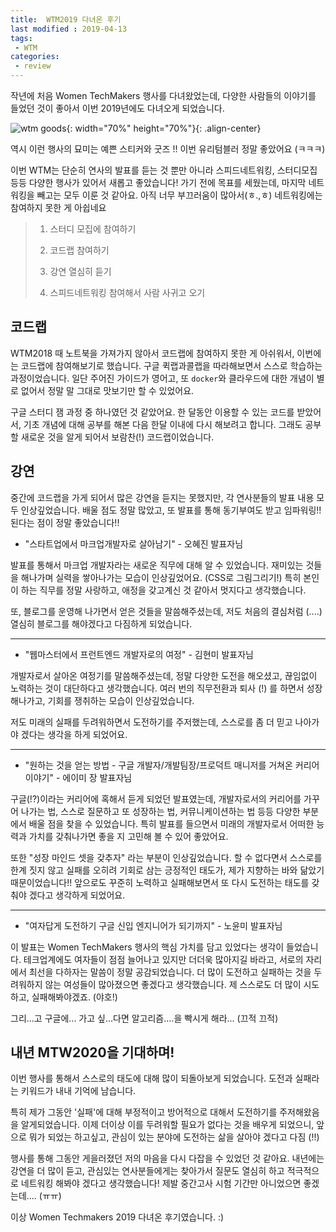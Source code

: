 ```yaml
---
title:  WTM2019 다녀온 후기
last modified : 2019-04-13
tags:
 - WTM
categories:
 - review
---
```


작년에 처음 Women TechMakers 행사를 다녀왔었는데, 다양한 사람들의 이야기를 들었던 것이 좋아서 이번 2019년에도 다녀오게 되었습니다.





![wtm goods]({{site.url}}{{site.baseurl}}/assets/images/wtm2019-goods.jpg){: width="70%" height="70%"}{:  .align-center}

역시 이런 행사의 묘미는 예쁜 스티커와 굿즈 !! 이번 유리텀블러 정말 좋았어요 (ㅋㅋㅋ)





이번 WTM는 단순히 연사의 발표를 듣는 것 뿐만 아니라 스피드네트워킹, 스터디모집 등등 다양한 행사가 있어서 새롭고 좋았습니다! 가기 전에 목표를 세웠는데, 마지막 네트워킹을 빼고는 모두 이룬 것 같아요. 아직 너무 부끄러움이 많아서(ㅎ.,ㅎ) 네트워킹에는 참여하지 못한 게 아쉽네요



> 1) 스터디 모집에 참여하기 
>
> 2) 코드랩 참여하기 
>
> 3) 강연 열심히 듣기
>
> 4) 스피드네트워킹 참여해서 사람 사귀고 오기




## 코드랩

WTM2018 때 노트북을 가져가지 않아서 코드랩에 참여하지 못한 게 아쉬워서, 이번에는 코드랩에 참여해보기로 했습니다. 구글 퀵랩과콜랩을 따라해보면서 스스로 학습하는 과정이었습니다. 일단 주어진 가이드가 영어고, 또 `docker`와 클라우드에 대한 개념이 별로 없어서 정말 말 그대로 맛보기만 할 수 있었어요.

구글 스터디 잼 과정 중 하나였던 것 같았어요. 한 달동안 이용할 수 있는 코드를 받았어서, 기초 개념에 대해 공부를 해본 다음 한달 이내에 다시 해보려고 합니다. 그래도 공부할 새로운 것을 알게 되어서 보람찬(!) 코드랩이었습니다.




## 강연

중간에 코드랩을 가게 되어서 많은 강연을 듣지는 못했지만, 각 연사분들의 발표 내용 모두 인상깊었습니다. 배울 점도 정말 많았고, 또 발표를 통해 동기부여도 받고 임파워링!! 된다는 점이 정말 좋았습니다!!




-  "스타트업에서 마크업개발자로 살아남기" - 오혜진 발표자님

발표를 통해서 마크업 개발자라는 새로운 직무에 대해 알 수 있었습니다. 재미있는 것들을 해나가며 실력을 쌓아나가는 모습이 인상깊었어요. (CSS로 그림그리기!) 특히 본인이 하는 직무를 정말 사랑하고, 애정을 갖고계신 것 같아서 멋지다고 생각했습니다.

또, 블로그를 운영해 나가면서 얻은 것들을 말씀해주셨는데, 저도 처음의 결심처럼 (....) 열심히 블로그를 해야겠다고 다짐하게 되었습니다.

<hr/>


- "웹마스터에서 프런트엔드 개발자로의 여정" - 김현미 발표자님

개발자로서 살아온 여정기를 말씀해주셨는데, 정말 다양한 도전을 해오셨고, 끊임없이 노력하는 것이 대단하다고 생각했습니다. 여러 번의 직무전환과 퇴사 (!) 를 하면서 성장해나가고, 기회를 쟁취하는 모습이 인상깊었습니다.

저도 미래의 실패를 두려워하면서 도전하기를 주저했는데, 스스로를 좀 더 믿고 나아가야 겠다는 생각을 하게 되었어요.

<hr/>


- "원하는 것을 얻는 방법 - 구글 개발자/개발팀장/프로덕트 매니저를 거쳐온 커리어 이야기" - 에이미 장 발표자님

구글(!?)이라는 커리어에 혹해서 듣게 되었던 발표였는데, 개발자로서의 커리어를 가꾸어 나가는 법, 스스로 질문하고 또 성장하는 법, 커뮤니케이션하는 법 등등 다양한 부분에서 배울 점을 찾을 수 있었습니다. 특히 발표를 들으면서 미래의 개발자로서 어떠한 능력과 가치를 갖춰나가면 좋을 지 고민해 볼 수 있어 좋았어요.

또한 "성장 마인드 셋을 갖추자" 라는 부분이 인상깊었습니다. 할 수 없다면서 스스로를 한계 짓지 않고 실패를 오히려 기회로 삼는 긍정적인 태도가, 제가 지향하는 바와 닮았기 때문이었습니다!! 앞으로도 꾸준히 노력하고 실패해보면서 또 다시 도전하는 태도를 갖춰야 겠다고 생각하게 되었어요.


<hr/>

- "여자답게 도전하기 구글 신입 엔지니어가 되기까지" - 노윤미 발표자님

이 발표는 Women TechMakers 행사의 핵심 가치를 담고 있었다는 생각이 들었습니다. 테크업계에도 여자들이 점점 늘어나고 있지만 더더욱 많아지길 바라고, 서로의 자리에서 최선을 다하자는 말씀이 정말 공감되었습니다. 더 많이 도전하고 실패하는 것을 두려워하지 않는 여성들이 많아졌으면 좋겠다고 생각했습니다. 제 스스로도 더 많이 시도하고, 실패해봐야겠죠. (야호!)

그리...고 구글에... 가고 싶...다면 알고리즘....을 빡시게 해라... (끄적 끄적)





## 내년 MTW2020을 기대하며!

이번 행사를 통해서 스스로의 태도에 대해 많이 되돌아보게 되었습니다. 도전과 실패라는 키워드가 내내 기억에 남습니다.

특히 제가 그동안 '실패'에 대해 부정적이고 방어적으로 대해서 도전하기를 주저해왔음을 알게되었습니다. 이제 더이상 이를 두려워할 필요가 없다는 것을 배우게 되었으니, 앞으로 뭐가 되었는 하고싶고, 관심이 있는 분야에 도전하는 삶을 살아야 겠다고 다짐 (!!)

행사를 통해 그동안 게을러졌던 저의 마음을 다시 다잡을 수 있었던 것 같아요. 내년에는 강연을 더 많이 듣고, 관심있는 연사분들에게는 찾아가서 질문도 열심히 하고 적극적으로 네트워킹 해봐야 겠다고 생각했습니다! 제발 중간고사 시험 기간만 아니었으면 좋겠는데.... (ㅠㅠ)



이상 Women Techmakers 2019 다녀온 후기였습니다. :)